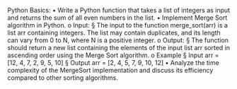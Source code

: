 Python Basics:
• Write a Python function that takes a list of integers as input and returns the
sum of all even numbers in the list.
• Implement Merge Sort algorithm in Python.
o Input:
§ The input to the function merge_sort(arr) is a list arr containing
integers. The list may contain duplicates, and its length can vary
from 0 to N, where N is a positive integer.
o Output:
§ The function should return a new list containing the elements of
the input list arr sorted in ascending order using the Merge Sort
algorithm.
o Example
§ Input arr = [12, 4, 7, 2, 9, 5, 10]
§ Output arr = [2, 4, 5, 7, 9, 10, 12]
• Analyze the time complexity of the MergeSort implementation and discuss its
efficiency compared to other sorting algorithms.